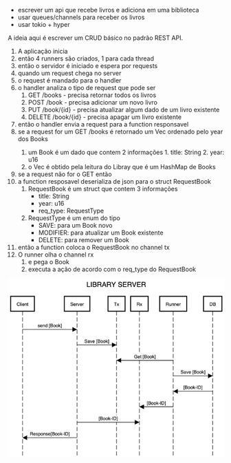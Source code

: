 - escrever um api que recebe livros e adiciona em uma biblioteca
- usar queues/channels para receber os livros
- usar tokio + hyper

A ideia aqui é escrever um CRUD básico no padrão REST API.

1. A aplicação inicia
2. então 4 runners são criados, 1 para cada thread
3. então o servidor é iniciado e espera por requests
4. quando um request chega no server
5. o request é mandado para o handler
6. o handler analiza o tipo de request que pode ser
   1. GET /books - precisa retornar todos os livros
   2. POST /book - precisa adicionar um novo livro
   3. PUT /book/{id} - precisa atualizar algum dado de um livro existente
   4. DELETE /book/{id} - precisa apagar um livro existente
7. então o handler envia a request para a function responsavel
8. se a request for um GET /books é retornado um Vec<Books> ordenado pelo year dos Books
   1. um Book é um dado que contem 2 informações 1. title: String 2. year: u16
   2. o Vec<Book> é obtido pela leitura do Libray que é um HashMap de Books
9. se a request não for o GET então
10. a function resposavel deserializa de json para o struct RequestBook
    1. RequestBook é um struct que contem 3 informações
        - title: String 
        - year: u16
        - req_type: RequestType
    2. RequestType é um enum do tipo
        - SAVE: para um Book novo
        - MODIFIER: para atualizar um Book existente
        - DELETE: para remover um Book
11. então a function coloca o RequestBook no channel tx
12. O runner olha o channel rx
    1. e pega o Book
    2. executa a ação de acordo com o req_type do RequestBook

![](./diagram.png)
